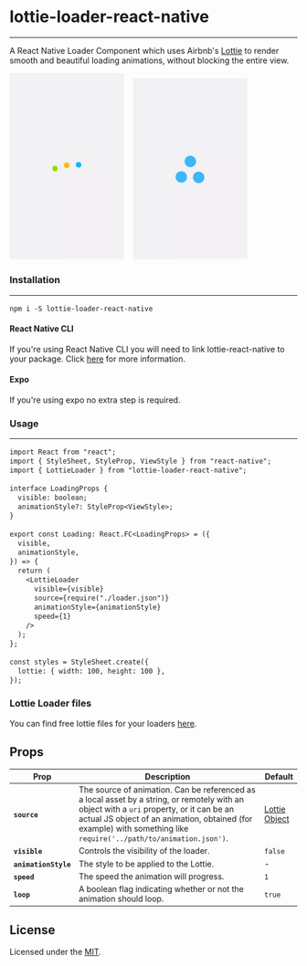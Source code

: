 # lottie-loader-react-native

---

A React Native Loader Component which uses Airbnb's [Lottie](https://github.com/react-native-community/lottie-react-native) to render smooth and beautiful loading animations, without blocking the entire view.

<img src="./assets/sample1.gif" width="200"> &nbsp;&nbsp;
<img src="./assets/sample2.gif" width="200"> &nbsp;&nbsp;

### Installation

---

```
npm i -S lottie-loader-react-native
```

#### React Native CLI

If you're using React Native CLI you will need to link lottie-react-native to your package.
Click [here](https://github.com/react-native-community/lottie-react-native/blob/master/README.md#getting-started) for more information.

#### Expo

If you're using expo no extra step is required.

### Usage

---

```tsx
import React from "react";
import { StyleSheet, StyleProp, ViewStyle } from "react-native";
import { LottieLoader } from "lottie-loader-react-native";

interface LoadingProps {
  visible: boolean;
  animationStyle?: StyleProp<ViewStyle>;
}

export const Loading: React.FC<LoadingProps> = ({
  visible,
  animationStyle,
}) => {
  return (
    <LottieLoader
      visible={visible}
      source={require("./loader.json")}
      animationStyle={animationStyle}
      speed={1}
    />
  );
};

const styles = StyleSheet.create({
  lottie: { width: 100, height: 100 },
});
```

### Lottie Loader files

You can find free lottie files for your loaders [here](https://lottiefiles.com/search?q=loader).

## Props

| Prop                 | Description                                                                                                                                                                                                                                                     | Default                                              |
| -------------------- | --------------------------------------------------------------------------------------------------------------------------------------------------------------------------------------------------------------------------------------------------------------- | ---------------------------------------------------- |
| **`source`**         | The source of animation. Can be referenced as a local asset by a string, or remotely with an object with a `uri` property, or it can be an actual JS object of an animation, obtained (for example) with something like `require('../path/to/animation.json')`. | [Lottie Object](https://lottiefiles.com/1531-loader) |
| **`visible`**        | Controls the visibility of the loader.                                                                                                                                                                                                                          | `false`                                              |
| **`animationStyle`** | The style to be applied to the Lottie.                                                                                                                                                                                                                          | -                                                    |
| **`speed`**          | The speed the animation will progress.                                                                                                                                                                                                                          | `1`                                                  |
| **`loop`**           | A boolean flag indicating whether or not the animation should loop.                                                                                                                                                                                             | `true`                                               |

## License

Licensed under the [MIT](https://github.com/bocarw121/lottie-loader-react-native/blob/master/LICENSE).
